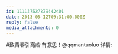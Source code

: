 ```yaml
---
id: 111137527879442401
date: 2013-05-12T09:31:00.000Z
reply: false
media_attachments: 0
---
```


#致青春引离婚 有意思！@qqmantuoluo 详情: ​​​​

